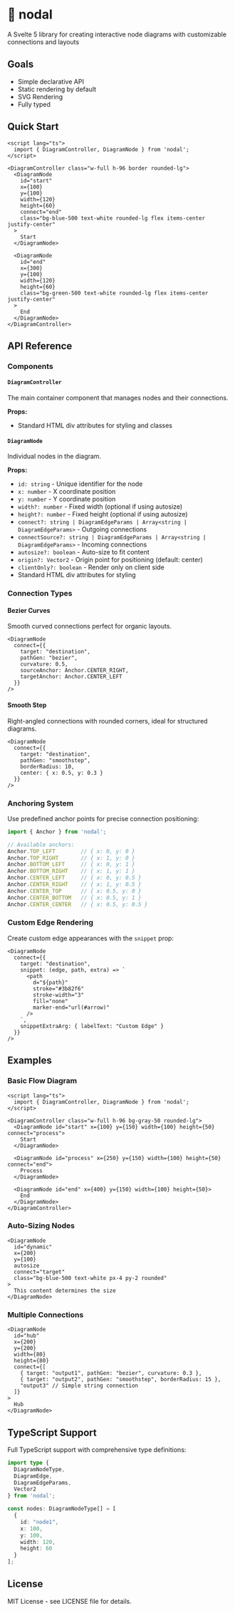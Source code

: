 # 🦔 nodal

A Svelte 5 library for creating interactive node diagrams with customizable connections and layouts

## Goals
- Simple declarative API
- Static rendering by default
- SVG Rendering
- Fully typed

## Quick Start

```svelte
<script lang="ts">
  import { DiagramController, DiagramNode } from 'nodal';
</script>

<DiagramController class="w-full h-96 border rounded-lg">
  <DiagramNode
    id="start"
    x={100}
    y={100}
    width={120}
    height={60}
    connect="end"
    class="bg-blue-500 text-white rounded-lg flex items-center justify-center"
  >
    Start
  </DiagramNode>

  <DiagramNode
    id="end"
    x={300}
    y={100}
    width={120}
    height={60}
    class="bg-green-500 text-white rounded-lg flex items-center justify-center"
  >
    End
  </DiagramNode>
</DiagramController>
```

## API Reference

### Components

#### `DiagramController`
The main container component that manages nodes and their connections.

**Props:**
- Standard HTML div attributes for styling and classes

#### `DiagramNode`
Individual nodes in the diagram.

**Props:**
- `id: string` - Unique identifier for the node
- `x: number` - X coordinate position
- `y: number` - Y coordinate position
- `width?: number` - Fixed width (optional if using autosize)
- `height?: number` - Fixed height (optional if using autosize)
- `connect?: string | DiagramEdgeParams | Array<string | DiagramEdgeParams>` - Outgoing connections
- `connectSource?: string | DiagramEdgeParams | Array<string | DiagramEdgeParams>` - Incoming connections
- `autosize?: boolean` - Auto-size to fit content
- `origin?: Vector2` - Origin point for positioning (default: center)
- `clientOnly?: boolean` - Render only on client side
- Standard HTML div attributes for styling

### Connection Types

#### Bezier Curves
Smooth curved connections perfect for organic layouts.

```svelte
<DiagramNode
  connect={{
    target: "destination",
    pathGen: "bezier",
    curvature: 0.5,
    sourceAnchor: Anchor.CENTER_RIGHT,
    targetAnchor: Anchor.CENTER_LEFT
  }}
/>
```

#### Smooth Step
Right-angled connections with rounded corners, ideal for structured diagrams.

```svelte
<DiagramNode
  connect={{
    target: "destination",
    pathGen: "smoothstep",
    borderRadius: 10,
    center: { x: 0.5, y: 0.3 }
  }}
/>
```

### Anchoring System

Use predefined anchor points for precise connection positioning:

```ts
import { Anchor } from 'nodal';

// Available anchors:
Anchor.TOP_LEFT        // { x: 0, y: 0 }
Anchor.TOP_RIGHT       // { x: 1, y: 0 }
Anchor.BOTTOM_LEFT     // { x: 0, y: 1 }
Anchor.BOTTOM_RIGHT    // { x: 1, y: 1 }
Anchor.CENTER_LEFT     // { x: 0, y: 0.5 }
Anchor.CENTER_RIGHT    // { x: 1, y: 0.5 }
Anchor.CENTER_TOP      // { x: 0.5, y: 0 }
Anchor.CENTER_BOTTOM   // { x: 0.5, y: 1 }
Anchor.CENTER_CENTER   // { x: 0.5, y: 0.5 }
```

### Custom Edge Rendering

Create custom edge appearances with the `snippet` prop:

```svelte
<DiagramNode
  connect={{
    target: "destination",
    snippet: (edge, path, extra) => `
      <path
        d="${path}"
        stroke="#3b82f6"
        stroke-width="3"
        fill="none"
        marker-end="url(#arrow)"
      />
    `,
    snippetExtraArg: { labelText: "Custom Edge" }
  }}
/>
```

## Examples

### Basic Flow Diagram
```svelte
<script lang="ts">
  import { DiagramController, DiagramNode } from 'nodal';
</script>

<DiagramController class="w-full h-96 bg-gray-50 rounded-lg">
  <DiagramNode id="start" x={100} y={150} width={100} height={50} connect="process">
    Start
  </DiagramNode>

  <DiagramNode id="process" x={250} y={150} width={100} height={50} connect="end">
    Process
  </DiagramNode>

  <DiagramNode id="end" x={400} y={150} width={100} height={50}>
    End
  </DiagramNode>
</DiagramController>
```

### Auto-Sizing Nodes
```svelte
<DiagramNode
  id="dynamic"
  x={200}
  y={100}
  autosize
  connect="target"
  class="bg-blue-500 text-white px-4 py-2 rounded"
>
  This content determines the size
</DiagramNode>
```

### Multiple Connections
```svelte
<DiagramNode
  id="hub"
  x={200}
  y={200}
  width={80}
  height={80}
  connect={[
    { target: "output1", pathGen: "bezier", curvature: 0.3 },
    { target: "output2", pathGen: "smoothstep", borderRadius: 15 },
    "output3" // Simple string connection
  ]}
>
  Hub
</DiagramNode>
```

## TypeScript Support

Full TypeScript support with comprehensive type definitions:

```ts
import type {
  DiagramNodeType,
  DiagramEdge,
  DiagramEdgeParams,
  Vector2
} from 'nodal';

const nodes: DiagramNodeType[] = [
  {
    id: "node1",
    x: 100,
    y: 100,
    width: 120,
    height: 60
  }
];
```

## License

MIT License - see LICENSE file for details.

